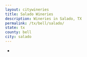 ```yaml
---
layout: citywineries
title: Salado Wineries
description: Wineries in Salado, TX
permalink: /tx/bell/salado/
state: tx
county: bell
city: salado
---
```

-
